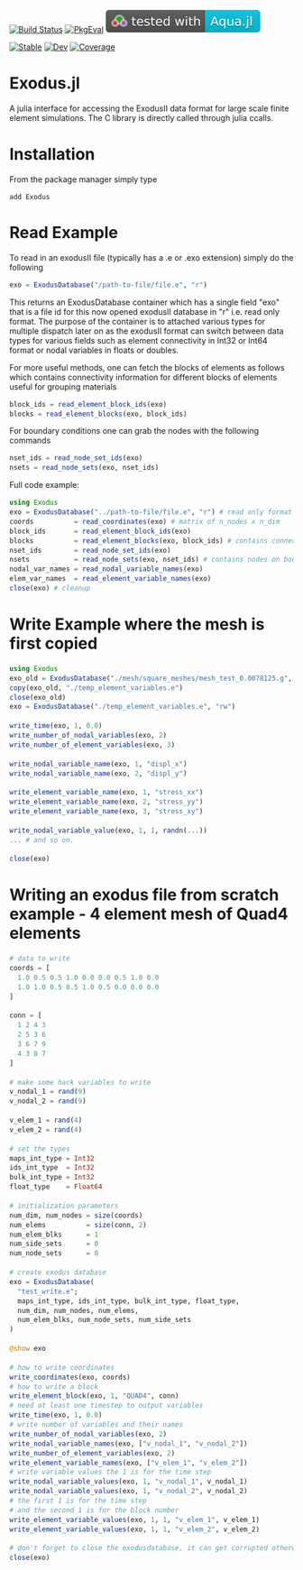 <!-- [![CI](https://github.com/cmhamel/Exodus.jl/actions/workflows/ci.yml/badge.svg)](https://github.com/cmhamel/Exodus.jl/actions/workflows/ci.yml)
[![codecov.io](http://codecov.io/github/cmhamel/Exodus.jl/coverage.svg?branch=master)](http://codecov.io/github/cmhamel/Exodus.jl?branch=master)
[![](https://img.shields.io/badge/docs-stable-blue.svg)](https://cmhamel.github.io/Exodus.jl)
[![Aqua QA](https://raw.githubusercontent.com/JuliaTesting/Aqua.jl/master/badge.svg)](https://github.com/JuliaTesting/Aqua.jl) -->

[![Build Status](https://github.com/cmhamel/Exodus.jl/actions/workflows/CI.yml/badge.svg?branch=main)](https://github.com/cmhamel/Exodus.jl/actions/workflows/CI.yml?query=branch%3Amain) 
[![PkgEval](https://JuliaCI.github.io/NanosoldierReports/pkgeval_badges/E/Exodus.svg)](https://JuliaCI.github.io/NanosoldierReports/pkgeval_badges/E/Exodus.html)
[![Aqua QA](https://raw.githubusercontent.com/JuliaTesting/Aqua.jl/master/badge.svg)](https://github.com/JuliaTesting/Aqua.jl)

[![Stable](https://img.shields.io/badge/docs-stable-blue.svg)](https://cmhamel.github.io/Exodus.jl/stable/) 
[![Dev](https://img.shields.io/badge/docs-dev-blue.svg)](https://cmhamel.github.io/Exodus.jl/dev/) 
[![Coverage](https://codecov.io/gh/cmhamel/Exodus.jl/branch/main/graph/badge.svg)](https://codecov.io/gh/cmhamel/Exodus.jl) 


# Exodus.jl
A julia interface for accessing the ExodusII data format for large scale finite element simulations. The C library is directly called through julia ccalls. 

# Installation
From the package manager simply type
```
add Exodus
```

# Read Example
To read in an exodusII file (typically has a .e or .exo extension) simply do the following

```julia
exo = ExodusDatabase("/path-to-file/file.e", "r")
```
This returns an ExodusDatabase container which has a single field "exo" that is a file id for this now opened exodusII database in "r" i.e. read only format. The purpose of the container is to attached various types for multiple dispatch later on as the exodusII format can switch between data types for various fields such as element connectivity in Int32 or Int64 format or nodal variables in floats or doubles.

For more useful methods, one can fetch the blocks of elements as follows which contains connectivity information for different blocks of elements useful for grouping materials
```julia
block_ids = read_element_block_ids(exo)
blocks = read_element_blocks(exo, block_ids)
```
For boundary conditions one can grab the nodes with the following commands
```julia
nset_ids = read_node_set_ids(exo)
nsets = read_node_sets(exo, nset_ids)
```

Full code example:
```julia
using Exodus
exo = ExodusDatabase("../path-to-file/file.e", "r") # read only format
coords          = read_coordinates(exo) # matrix of n_nodes x n_dim
block_ids       = read_element_block_ids(exo)
blocks          = read_element_blocks(exo, block_ids) # contains connectivity information
nset_ids        = read_node_set_ids(exo)
nsets           = read_node_sets(exo, nset_ids) # contains nodes on boundaries
nodal_var_names = read_nodal_variable_names(exo)
elem_var_names  = read_element_variable_names(exo)
close(exo) # cleanup
```

# Write Example where the mesh is first copied
```julia
using Exodus
exo_old = ExodusDatabase("./mesh/square_meshes/mesh_test_0.0078125.g", "r")
copy(exo_old, "./temp_element_variables.e")
close(exo_old)
exo = ExodusDatabase("./temp_element_variables.e", "rw")

write_time(exo, 1, 0.0)
write_number_of_nodal_variables(exo, 2)
write_number_of_element_variables(exo, 3)

write_nodal_variable_name(exo, 1, "displ_x")
write_nodal_variable_name(exo, 2, "displ_y")

write_element_variable_name(exo, 1, "stress_xx")
write_element_variable_name(exo, 2, "stress_yy")
write_element_variable_name(exo, 3, "stress_xy")

write_nodal_variable_value(exo, 1, 1, randn(...))
... # and so on.

close(exo)
```

# Writing an exodus file from scratch example - 4 element mesh of Quad4 elements

```julia
# data to write
coords = [
  1.0 0.5 0.5 1.0 0.0 0.0 0.5 1.0 0.0
  1.0 1.0 0.5 0.5 1.0 0.5 0.0 0.0 0.0
]

conn = [
  1 2 4 3
  2 5 3 6
  3 6 7 9
  4 3 8 7
]

# make some hack variables to write
v_nodal_1 = rand(9)
v_nodal_2 = rand(9)

v_elem_1 = rand(4)
v_elem_2 = rand(4)

# set the types
maps_int_type = Int32
ids_int_type  = Int32
bulk_int_type = Int32
float_type    = Float64

# initialization parameters
num_dim, num_nodes = size(coords)
num_elems          = size(conn, 2)
num_elem_blks      = 1
num_side_sets      = 0
num_node_sets      = 0

# create exodus database
exo = ExodusDatabase(
  "test_write.e";
  maps_int_type, ids_int_type, bulk_int_type, float_type,
  num_dim, num_nodes, num_elems,
  num_elem_blks, num_node_sets, num_side_sets
)

@show exo

# how to write coordinates
write_coordinates(exo, coords)
# how to write a block
write_element_block(exo, 1, "QUAD4", conn)
# need at least one timestep to output variables
write_time(exo, 1, 0.0)
# write number of variables and their names
write_number_of_nodal_variables(exo, 2)
write_nodal_variable_names(exo, ["v_nodal_1", "v_nodal_2"])
write_number_of_element_variables(exo, 2)
write_element_variable_names(exo, ["v_elem_1", "v_elem_2"])
# write variable values the 1 is for the time step
write_nodal_variable_values(exo, 1, "v_nodal_1", v_nodal_1)
write_nodal_variable_values(exo, 1, "v_nodal_2", v_nodal_2)
# the first 1 is for the time step 
# and the second 1 is for the block number
write_element_variable_values(exo, 1, 1, "v_elem_1", v_elem_1)
write_element_variable_values(exo, 1, 1, "v_elem_2", v_elem_2)

# don't forget to close the exodusdatabase, it can get corrupted otherwise if you're writing
close(exo)

```